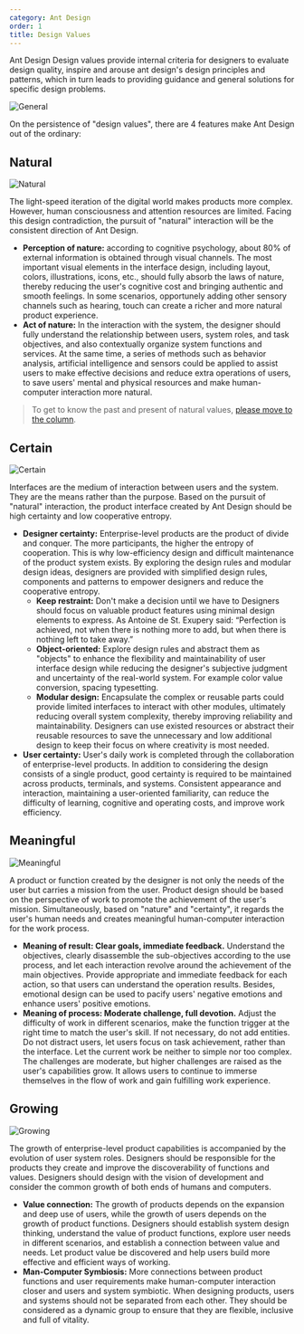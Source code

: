 ```yaml
---
category: Ant Design
order: 1
title: Design Values
---
```


Ant Design Design values provide internal criteria for designers to evaluate design quality, inspire and arouse ant design's design principles and patterns, which in turn leads to providing guidance and general solutions for specific design problems.

<div>
  <img src="https://gw.alipayobjects.com/mdn/rms_08e378/afts/img/A*sGufTKB_F5QAAAAAAAAAAABkARQnAQ" alt="General" />
</div>

On the persistence of "design values", there are 4 features make Ant Design out of the ordinary:

## Natural

<div>
  <img src="https://gw.alipayobjects.com/mdn/rms_08e378/afts/img/A*zx7LTI_ECSAAAAAAAAAAAABkARQnAQ" alt="Natural" />
</div>

The light-speed iteration of the digital world makes products more complex. However, human consciousness and attention resources are limited. Facing this design contradiction, the pursuit of "natural" interaction will be the consistent direction of Ant Design.

- **Perception of nature:** according to cognitive psychology, about 80% of external information is obtained through visual channels. The most important visual elements in the interface design, including layout, colors, illustrations, icons, etc., should fully absorb the laws of nature, thereby reducing the user's cognitive cost and bringing authentic and smooth feelings. In some scenarios, opportunely adding other sensory channels such as hearing, touch can create a richer and more natural product experience.
- **Act of nature:** In the interaction with the system, the designer should fully understand the relationship between users, system roles, and task objectives, and also contextually organize system functions and services. At the same time, a series of methods such as behavior analysis, artificial intelligence and sensors could be applied to assist users to make effective decisions and reduce extra operations of users, to save users' mental and physical resources and make human-computer interaction more natural.

> To get to know the past and present of natural values, [please move to the column](https://zhuanlan.zhihu.com/p/44809866).

## Certain

<div>
  <img src="https://gw.alipayobjects.com/mdn/rms_08e378/afts/img/A*OCU3RKZrw8QAAAAAAAAAAABkARQnAQ" alt="Certain" />
</div>

Interfaces are the medium of interaction between users and the system. They are the means rather than the purpose. Based on the pursuit of "natural" interaction, the product interface created by Ant Design should be high certainty and low cooperative entropy.

- **Designer certainty:** Enterprise-level products are the product of divide and conquer. The more participants, the higher the entropy of cooperation. This is why low-efficiency design and difficult maintenance of the product system exists. By exploring the design rules and modular design ideas, designers are provided with simplified design rules, components and patterns to empower designers and reduce the cooperative entropy.
  - **Keep restraint:** Don't make a decision until we have to Designers should focus on valuable product features using minimal design elements to express. As Antoine de St. Exupery said: “Perfection is achieved, not when there is nothing more to add, but when there is nothing left to take away.”
  - **Object-oriented:** Explore design rules and abstract them as "objects" to enhance the flexibility and maintainability of user interface design while reducing the designer's subjective judgment and uncertainty of the real-world system. For example color value conversion, spacing typesetting.
  - **Modular design:** Encapsulate the complex or reusable parts could provide limited interfaces to interact with other modules, ultimately reducing overall system complexity, thereby improving reliability and maintainability. Designers can use existed resources or abstract their reusable resources to save the unnecessary and low additional design to keep their focus on where creativity is most needed.
- **User certainty:** User's daily work is completed through the collaboration of enterprise-level products. In addition to considering the design consists of a single product, good certainty is required to be maintained across products, terminals, and systems. Consistent appearance and interaction, maintaining a user-oriented familiarity, can reduce the difficulty of learning, cognitive and operating costs, and improve work efficiency.

## Meaningful

<div>
  <img src="https://gw.alipayobjects.com/mdn/rms_08e378/afts/img/A*xOYlR4e8ihIAAAAAAAAAAABkARQnAQ" alt="Meaningful" />
</div>

A product or function created by the designer is not only the needs of the user but carries a mission from the user. Product design should be based on the perspective of work to promote the achievement of the user's mission. Simultaneously, based on "nature" and "certainty", it regards the user's human needs and creates meaningful human-computer interaction for the work process.

- **Meaning of result: Clear goals, immediate feedback.** Understand the objectives, clearly disassemble the sub-objectives according to the use process, and let each interaction revolve around the achievement of the main objectives. Provide appropriate and immediate feedback for each action, so that users can understand the operation results. Besides, emotional design can be used to pacify users' negative emotions and enhance users' positive emotions.
- **Meaning of process: Moderate challenge, full devotion.** Adjust the difficulty of work in different scenarios, make the function trigger at the right time to match the user's skill. If not necessary, do not add entities. Do not distract users, let users focus on task achievement, rather than the interface. Let the current work be neither to simple nor too complex. The challenges are moderate, but higher challenges are raised as the user's capabilities grow. It allows users to continue to immerse themselves in the flow of work and gain fulfilling work experience.

## Growing

<div>
  <img src="https://gw.alipayobjects.com/mdn/rms_08e378/afts/img/A*pKz3TabovrEAAAAAAAAAAABkARQnAQ" alt="Growing" />
</div>

The growth of enterprise-level product capabilities is accompanied by the evolution of user system roles. Designers should be responsible for the products they create and improve the discoverability of functions and values. Designers should design with the vision of development and consider the common growth of both ends of humans and computers.

- **Value connection:** The growth of products depends on the expansion and deep use of users, while the growth of users depends on the growth of product functions. Designers should establish system design thinking, understand the value of product functions, explore user needs in different scenarios, and establish a connection between value and needs. Let product value be discovered and help users build more effective and efficient ways of working.
- **Man-Computer Symbiosis:** More connections between product functions and user requirements make human-computer interaction closer and users and system symbiotic. When designing products, users and systems should not be separated from each other. They should be considered as a dynamic group to ensure that they are flexible, inclusive and full of vitality.
